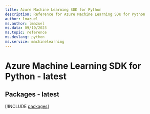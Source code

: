 ```yaml
---
title: Azure Machine Learning SDK for Python
description: Reference for Azure Machine Learning SDK for Python
author: lmazuel
ms.author: lmazuel
ms.data: 09/19/2023
ms.topic: reference
ms.devlang: python
ms.service: machinelearning
---
```

# Azure Machine Learning SDK for Python - latest
## Packages - latest
[!INCLUDE [packages](machine-learning-index.md)]